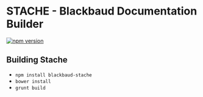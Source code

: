# STACHE - Blackbaud Documentation Builder

[![npm version](https://badge.fury.io/js/blackbaud-stache.svg)](http://badge.fury.io/js/blackbaud-stache)

## Building Stache

- `npm install blackbaud-stache`
- `bower install`
- `grunt build`
